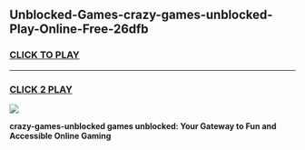 
## Unblocked-Games-crazy-games-unblocked-Play-Online-Free-26dfb
<h3>
<a href="https://premium76.site?title=crazy-games-unblocked&ref=26A">CLICK TO PLAY</a></h3>
<hr>

<h3>
<a href="https://premium76.site?title=crazy-games-unblocked&ref=26A">CLICK 2 PLAY</a>
  
</h3>

<a href="https://premium76.site?title=crazy-games-unblocked&ref=26A"><img src="https://clearcache.store/games.png"></a>


**crazy-games-unblocked games unblocked: Your Gateway to Fun and Accessible Online Gaming**
